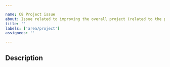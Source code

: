 ```yaml
---

name: C8 Project issue
about: Issue related to improving the overall project (related to the project team)
title: ''
labels: ['area/project']
assignees: ''

---
```


## Description
